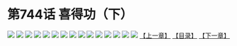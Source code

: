 # 第744话 喜得功（下）
![](https://mhpic.xiaomingtaiji.net/comic/D/斗破苍穹/第744话F1_262374/1.jpg-zymk.middle.webp)
![](https://mhpic.xiaomingtaiji.net/comic/D/斗破苍穹/第744话F1_262374/2.jpg-zymk.middle.webp)
![](https://mhpic.xiaomingtaiji.net/comic/D/斗破苍穹/第744话F1_262374/3.jpg-zymk.middle.webp)
![](https://mhpic.xiaomingtaiji.net/comic/D/斗破苍穹/第744话F1_262374/4.jpg-zymk.middle.webp)
![](https://mhpic.xiaomingtaiji.net/comic/D/斗破苍穹/第744话F1_262374/5.jpg-zymk.middle.webp)
![](https://mhpic.xiaomingtaiji.net/comic/D/斗破苍穹/第744话F1_262374/6.jpg-zymk.middle.webp)
![](https://mhpic.xiaomingtaiji.net/comic/D/斗破苍穹/第744话F1_262374/7.jpg-zymk.middle.webp)
![](https://mhpic.xiaomingtaiji.net/comic/D/斗破苍穹/第744话F1_262374/8.jpg-zymk.middle.webp)
![](https://mhpic.xiaomingtaiji.net/comic/D/斗破苍穹/第744话F1_262374/9.jpg-zymk.middle.webp)
![](https://mhpic.xiaomingtaiji.net/comic/D/斗破苍穹/第744话F1_262374/10.jpg-zymk.middle.webp)
![](https://mhpic.xiaomingtaiji.net/comic/D/斗破苍穹/第744话F1_262374/11.jpg-zymk.middle.webp)
![](https://mhpic.xiaomingtaiji.net/comic/D/斗破苍穹/第744话F1_262374/12.jpg-zymk.middle.webp)
![](https://mhpic.xiaomingtaiji.net/comic/D/斗破苍穹/第744话F1_262374/13.jpg-zymk.middle.webp)
![](https://mhpic.xiaomingtaiji.net/comic/D/斗破苍穹/第744话F1_262374/14.jpg-zymk.middle.webp)
![](https://mhpic.xiaomingtaiji.net/comic/D/斗破苍穹/第744话F1_262374/15.jpg-zymk.middle.webp)
[【上一章】](./747.md)
[【目录】](./READMD.md)
[【下一章】](./749.md)
